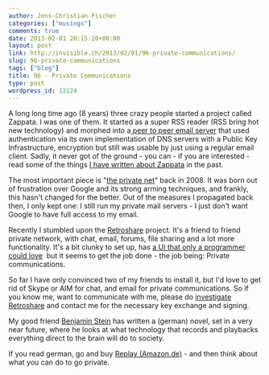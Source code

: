 ```yaml
---
author: Jens-Christian Fischer
categories: ["musings"]
comments: true
date: 2013-02-01 20:15:20+00:00
layout: post
link: http://invisible.ch/2013/02/01/96-private-communications/
slug: 96-private-communications
tags: ["blog"]
title: 96 - Private Communications
type: post
wordpress_id: 12124
---
```


A long long time ago (8 years) three crazy people started a project called Zappata. I was one of them. It started as a super RSS reader (RSS bring hot new technology) and morphed into a[ peer to peer email server](/2004/08/27/well-but-what-is-zappata/) that used authentication via its own implementation of DNS servers with a Public Key Infrastructure, encryption but still was usable by just using a regular email client. Sadly, it never got of the ground - you can - if you are interested - read some of the things [I have written about Zappata](/?s=zappata) in the past.

The most important piece is "[the private net](/2008/10/01/the-private-net/)" back in 2008. It was born out of frustration over Google and its strong arming techniques, and frankly, this hasn't changed for the better. Out of the measures I propagated back then, I only kept one: I still run my private mail servers - I just don't want Google to have full access to my email.

Recently I stumbled upon the [Retroshare](http://retroshare.sourceforge.net/) project. It's a friend to friend private network, with chat, email, forums, file sharing and a lot more functionality. It's a bit clunky to set up, has [a UI that only a programmer could love](https://twitter.com/jcfischer/status/294826186683588609)  but it seems to get the job done - the job being: Private communications.

So far I have only convinced two of my friends to install it, but I'd love to get rid of Skype or AIM for chat, and email for private communications. So if you know me, want to communicate with me, please do [investigate Retroshare](http://retroshare.sourceforge.net/downloads.html) and contact me for the necessary key exchange and signing.

My good friend [Benjamin Stein](http://turmsegler.net) has written a (german) novel, set in a very near future, where he looks at what technology that records and playbacks everything direct to the brain will do to society.



If you read german, go and buy [Replay (Amazon.de)](http://www.amazon.de/gp/product/3406630057/ref=as_li_ss_tl?ie=UTF8&camp=1638&creative=19454&creativeASIN=3406630057&linkCode=as2&tag=invisiblech-21) - and then think about what you can do to go private.




